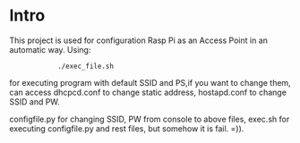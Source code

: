 # Intro

This project is used for configuration Rasp Pi as an Access Point in an automatic way.
Using:

                ./exec_file.sh
                
for executing program with default SSID and PS,if you want to change them, can access dhcpcd.conf to change static address, hostapd.conf to change SSID and PW.

configfile.py for changing SSID, PW from console to above files, exec.sh for executing configfile.py and rest files, but somehow it is fail. =)). 
